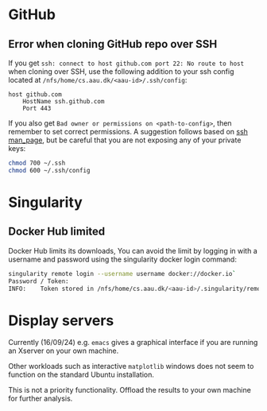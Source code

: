 # GitHub

## Error when cloning GitHub repo over SSH 
If you get `ssh: connect to host github.com port 22: No route to host` when cloning over SSH, use the following addition to your ssh config located at `/nfs/home/cs.aau.dk/<aau-id>/.ssh/config`:

```
host github.com
    HostName ssh.github.com
    Port 443
```

If you also get `Bad owner or permissions on <path-to-config>`, then remember to set correct permissions. A suggestion follows based on [ssh man_page](http://linuxcommand.org/lc3_man_pages/ssh1.html), but be careful that you are not exposing any of your private keys:
```sh
chmod 700 ~/.ssh
chmod 600 ~/.ssh/config
```


# Singularity

## Docker Hub limited
Docker Hub limits its downloads, You can avoid the limit by logging in with a username and password using the singularity docker login command:

```sh
singularity remote login --username username docker://docker.io`
Password / Token:
INFO:    Token stored in /nfs/home/cs.aau.dk/<aau-id>/.singularity/remote.yaml
```

# Display servers
Currently (16/09/24) e.g. `emacs` gives a graphical interface if you are running an Xserver on your own machine.

Other workloads such as interactive `matplotlib` windows does not seem to function on the standard Ubuntu installation. 

This is not a priority functionality. Offload the results to your own machine for further analysis.